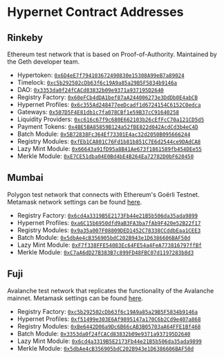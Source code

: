 # Hypernet Contract Addresses

## Rinkeby

Ethereum test network that is based on Proof-of-Authority. Maintained by the Geth developer team. 

- Hypertoken: [`0x6D4eE7f794103672490830e15308A99eB7a89024`](https://rinkeby.etherscan.io/address/0x6D4eE7f794103672490830e15308A99eB7a89024)
- Timelock: [`0xc5b292502cDb63f6c19A9a85a29B5F5834b9146a`](https://rinkeby.etherscan.io/address/0xc5b292502cDb63f6c19A9a85a29B5F5834b9146a)
- DAO: [`0x3353da0f24fCACd83832b09e9371a937195D2640`](https://rinkeby.etherscan.io/address/0x3353da0f24fCACd83832b09e9371a937195D2640)
- Registry Factory: [`0x60eFCb4dDA1bef87aA244006273e3DdDb0E4abCB`](https://rinkeby.etherscan.io/address/0x60eFCb4dDA1bef87aA244006273e3DdDb0E4abCB)
- Hypernet Profiles: [`0x6c355Ad248477eeDcadf1d6724154C6152C0edca`](https://rinkeby.etherscan.io/address/0x6c355Ad248477eeDcadf1d6724154C6152C0edca)
- Gateways: [`0x507D5F4E81db1c7fa078CBf1e59B37cC91640258`](https://rinkeby.etherscan.io/address/0x507D5F4E81db1c7fa078CBf1e59B37cC91640258)
- Liquidity Providers: [`0xc616c67f9c680E662103b26cEfFcC70a121CD5d5`](https://rinkeby.etherscan.io/address/0xc616c67f9c680E662103b26cEfFcC70a121CD5d5)
- Payment Tokens: [`0x4BE5BA85859B124a52fBE822d042AcdCd3b4eC4D`](https://rinkeby.etherscan.io/address/0x4BE5BA85859B124a52fBE822d042AcdCd3b4eC4D)
- Batch Module: [`0x5B72838Fc364Ef73301E4ac32d2050B095666244`](https://rinkeby.etherscan.io/address/0x5B72838Fc364Ef73301E4ac32d2050B095666244)
- Registry Modules: [`0xfEb1CA801C76Fd1b81b851C7E6d2544ce9DAdCA8`](https://rinkeby.etherscan.io/address/0xfEb1CA801C76Fd1b81b851C7E6d2544ce9DAdCA8)
- Lazy Mint Module: [`0x66643a91fD95a8B41Ae673f1861589fb454DEe55`](https://rinkeby.etherscan.io/address/0x66643a91fD95a8B41Ae673f1861589fb454DEe55)
- Merkle Module: [`0xE7CE51dba04E0Bd4bE4B264Ea72782D0bF620450`](https://rinkeby.etherscan.io/address/0xE7CE51dba04E0Bd4bE4B264Ea72782D0bF620450)

## Mumbai 

Polygon test network that connects with Ethereum's Goërli Testnet. Metamask network settings can be found 
[here](https://docs.polygon.technology/docs/develop/metamask/config-polygon-on-metamask/).

- Registry Factory: [`0x6cd4a3319B5E2173Fb44e21B5b506da35ada9899`](https://mumbai.polygonscan.com/address/0x6cd4a3319B5E2173Fb44e21B5b506da35ada9899)
- Hypernet Profiles: [`0xa6C15b6950dfd9aB3FA3ba7fAb9F420e52B22f17`](https://mumbai.polygonscan.com/address/0xa6C15b6950dfd9aB3FA3ba7fAb9F420e52B22f17)
- Registry Modules: [`0x9a35a007F08809DED1452C78338CCddbEaa1CEE3`](https://mumbai.polygonscan.com/address/0x9a35a007F08809DED1452C78338CCddbEaa1CEE3)
- Batch Module: [`0x5dbAe4cB356905bdC202B943e1D6386606BAF50d`](https://mumbai.polygonscan.com/address/0x5dbAe4cB356905bdC202B943e1D6386606BAF50d)
- Lazy Mint Module: [`0xF7f338FFE54083Ec64FE54a4FeA773816797ffBf`](https://mumbai.polygonscan.com/address/0xF7f338FFE54083Ec64FE54a4FeA773816797ffBf)
- Merkle Module: [`0xC7aA6dD27B383B7c899FD48FBC07d1197283b8d3`](https://mumbai.polygonscan.com/address/0xC7aA6dD27B383B7c899FD48FBC07d1197283b8d3)

## Fuji

Avalanche test network that replicates the functionality of the Avalanche mainnet. Metamask settings can be found 
[here](https://docs.avax.network/build/tutorials/smart-contracts/deploy-a-smart-contract-on-avalanche-using-remix-and-metamask/#fuji-testnet-settings).

- Registry Factory: [`0xc5b292502cDb63f6c19A9a85a29B5F5834b9146a`](https://testnet.avascan.info/blockchain/c/address/0xc5b292502cDb63f6c19A9a85a29B5F5834b9146a)
- Hypernet Profiles: [`0xf51499e303E6Af9895147a170C6b2Cd9e407a868`](https://testnet.avascan.info/blockchain/c/address/0xf51499e303E6Af9895147a170C6b2Cd9e407a868)
- Registry Modules: [`0xBe6442D06a9Dc6B66cAB3B05703aA64FFE1Bf468`](https://testnet.avascan.info/blockchain/c/address/0xBe6442D06a9Dc6B66cAB3B05703aA64FFE1Bf468)
- Batch Module: [`0x3353da0f24fCACd83832b09e9371a937195D2640`](https://testnet.avascan.info/blockchain/c/address/0x3353da0f24fCACd83832b09e9371a937195D2640)
- Lazy Mint Module: [`0x6cd4a3319B5E2173Fb44e21B5b506da35ada9899`](https://testnet.avascan.info/blockchain/c/address/0x6cd4a3319B5E2173Fb44e21B5b506da35ada9899)
- Merkle Module: [`0x5dbAe4cB356905bdC202B943e1D6386606BAF50d`](https://testnet.avascan.info/blockchain/c/address/0x5dbAe4cB356905bdC202B943e1D6386606BAF50d)